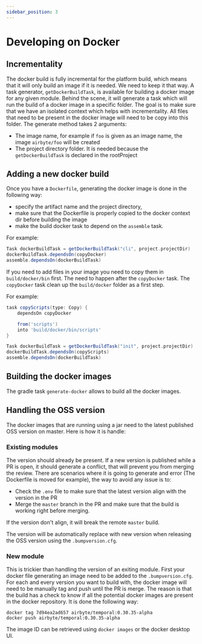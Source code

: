 ```yaml
---
sidebar_position: 3
---
```


# Developing on Docker

## Incrementality 

The docker build is fully incremental for the platform build, which means that it will only build an image if it is needed. We need to keep it that 
way.
A task generator, `getDockerBuildTask`, is available for building a docker image for any given module. Behind the scene, it will generate a 
task which will run the build of a docker image in a specific folder. The goal is to make sure that we have an isolated 
context which helps with incrementality. All files that need to be present in the docker image will need to be copy into this folder. The generate 
method takes 2 arguments:
- The image name, for example if `foo` is given as an image name, the image `airbyte/foo` will be created
- The project directory folder. It is needed because the `getDockerBuildTask` is declared in the rootProject

## Adding a new docker build

Once you have a `Dockerfile`, generating the docker image is done in the following way:
- specify the artifact name and the project directory,
- make sure that the Dockerfile is properly copied to the docker context dir before building the image
- make the build docker task to depend on the `assemble` task.

For example:
```groovy
Task dockerBuildTask = getDockerBuildTask("cli", project.projectDir)
dockerBuildTask.dependsOn(copyDocker)
assemble.dependsOn(dockerBuildTask)
```

If you need to add files in your image you need to copy them in `build/docker/bin` first. The need to happen after the `copyDocker` task.
The `copyDocker` task clean up the `build/docker` folder as a first step.

For example:
```groovy
task copyScripts(type: Copy) {
    dependsOn copyDocker

    from('scripts')
    into 'build/docker/bin/scripts'
}

Task dockerBuildTask = getDockerBuildTask("init", project.projectDir)
dockerBuildTask.dependsOn(copyScripts)
assemble.dependsOn(dockerBuildTask)
```

## Building the docker images

The gradle task `generate-docker` allows to build all the docker images.

## Handling the OSS version

The docker images that are running using a jar need to the latest published OSS version on master. Here is how it is handle:

### Existing modules

The version should already be present. If a new version is published while a PR is open, it should generate a conflict, that will prevent you from 
merging the review. There are scenarios where it is going to generate and error (The Dockerfile is moved for example), the way to avoid any issue 
is to:
- Check the `.env` file to make sure that the latest version align with the version in the PR
- Merge the `master` branch in the PR and make sure that the build is working right before merging.

If the version don't align, it will break the remote `master` build.

The version will be automatically replace with new version when releasing the OSS version using the `.bumpversion.cfg`.

### New module

This is trickier than handling the version of an exiting module.
First your docker file generating an image need to be added to the `.bumpversion.cfg`. For each and every version you want to build with, the 
docker image will need to be manually tag and push until the PR is merge. The reason is that the build has a check to know if all the potential 
docker images are present in the docker repository. It is done the following way:
```shell
docker tag 7d94ea2ad657 airbyte/temporal:0.30.35-alpha
docker push airbyte/temporal:0.30.35-alpha
```
The image ID can be retrieved using `docker images` or the docker desktop UI.
